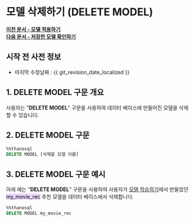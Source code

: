 # __모델 삭제하기 (DELETE MODEL)__

**[이전 문서 - 모델 적용하기](/how-to_guides/modelling/PREDICT_MODEL_SYNTAX/)**  
**[다음 문서 - 저장한 모델 확인하기](/how-to_guides/modelling/LIST_SYNTAX/)**

## 시작 전 사전 정보

- 마지막 수정날짜 : {{ git_revision_date_localized }}

## __1. DELETE MODEL 구문 개요__ 

사용자는 "__DELETE MODEL__" 구문을 사용하여 데이터 베이스에 만들어진 모델을 삭제할 수 있습니다. 

## __2. DELETE MODEL 구문__

```sql
%%thanosql
DELETE MODEL [삭제할 모델 이름]
```

## __3. DELETE MODEL 구문 예시__

아래 예는 "__DELETE MODEL__" 구문을 사용하여 사용자가 [모델 학습하기](/how-to_guides/modelling/BUILD_MODEL_SYNTAX/)에서 만들었던 <mark style="background-color:#E9D7FD ">my_movie_rec</mark> 추천 모델을 데이터 베이스에서 삭제합니다.

```sql
%%thanosql
DELETE MODEL my_movie_rec
```